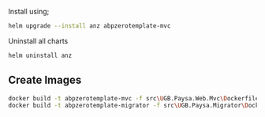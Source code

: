 ﻿Install using;

```bash
helm upgrade --install anz abpzerotemplate-mvc
```

Uninstall all charts

```bash
helm uninstall anz
```

## Create Images

```bash
docker build -t abpzerotemplate-mvc -f src\UGB.Paysa.Web.Mvc\Dockerfile .
docker build -t abpzerotemplate-migrator -f src\UGB.Paysa.Migrator\Dockerfile .
```
